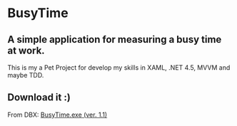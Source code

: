 BusyTime========A simple application for measuring a busy time at work.--------This is my a Pet Project for develop my skills in XAML, .NET 4.5, MVVM and maybe TDD.Download it :)--------From DBX: [BusyTime.exe (ver. 1.1)](https://dl.dropboxusercontent.com/u/31443710/BusyTime.exe)